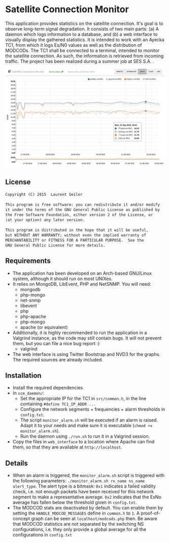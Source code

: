 Satellite Connection Monitor
============================

This application provides statistics on the satellite connection.
It's goal is to observe long-term signal degradation. It consists
of two main parts: (a) A daemon which logs information to a database, and
(b) a web interface to visually display the gathered statistics.
It is intended to work with an Ayecka TC1, from which it logs Es/N0
values as well as the distribution of MODCODs. The TC1 shall be
connected to a terminal, intended to monitor the satellite connection.
As such, the information is retrieved from incoming traffic. The
project has been realized during a summer job at SES S.A. .

![Screenshot](screenshot.png)


License
-------

```
Copyright (C) 2015  Laurent Seiler

This program is free software: you can redistribute it and/or modify
it under the terms of the GNU General Public License as published by
the Free Software Foundation, either version 2 of the License, or
(at your option) any later version.

This program is distributed in the hope that it will be useful,
but WITHOUT ANY WARRANTY; without even the implied warranty of
MERCHANTABILITY or FITNESS FOR A PARTICULAR PURPOSE.  See the
GNU General Public License for more details.
```


Requirements
------------

- The application has been developed on an Arch-based GNU/Linux system,
  although it should run on most UNIXes.
- It relies on MongoDB, LibEvent, PHP and NetSNMP. You will need:
  * mongodb
  * php-mongo
  * net-snmp
  * libevent
  * php
  * php-apache
  * php-mongo
  * apache (or equivalent)
- Additionally, it is highly recommended to run the application in a
  Valgrind instance, as the code may still contain bugs. It will not prevent
  them, but you can file a nice bug report :)
  * valgrind
- The web interface is using Twitter Bootstrap and NVD3 for the graphs. The
  required sources are already included.


Installation
------------

- Install the required dependencies
- In `scm_daemon/`:
  * Set the appropriate IP for the TC1 in `src/common.h`, in the line containing
    `#define TC1_IP_ADDR ...`
  * Configure the network segments + frequencies + alarm thresholds in `config.txt`.
  * The script `monitor_alarm.sh` will be executed if an alarm is raised. Adapt
    it to your needs and make sure it is executable (`chmod +x monitor_alarm.sh`).
  * Run the daemon using `./run.sh` to run it in a Valgrind session.
- Copy the files in `web_interface` to a location where Apache can find them, so that
  they are available at `http://localhost`.


Details
-------

- When an alarm is triggered, the `monitor_alarm.sh` script is triggered with the
  following parameters: `./monitor_alarm.sh rx_name ns_name alert_type`. The alert
  type is a bitmask: `0x1` indicates a failed validity check, i.e. not enough
  packets have been received for this network segment to make a representative
  average. `0x2` indicates that the EsNo average has fallen below the threshold
  given in `config.txt`.
- The MODCOD stats are deactivated by default. You can enable them by setting the
  `HANDLE_MODCOD_MESSAGES` define in `common.h` to `1`. A proof-of-concept graph
  can be seen at `localhost/modcods.php` then. Be aware that MODCOD statistics
  are not separated by the switching NS configurations, i.e. they only provide
  a global average for all the configurations in `config.txt`

